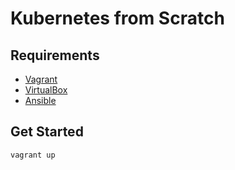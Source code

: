 # Kubernetes from Scratch

## Requirements

- [Vagrant](https://www.vagrantup.com/)
- [VirtualBox](https://www.virtualbox.org/)
- [Ansible](https://www.ansible.com/)

## Get Started

```shell
vagrant up
```
